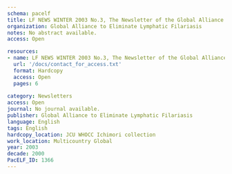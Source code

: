 ```yaml
---
schema: pacelf
title: LF NEWS WINTER 2003 No.3, The Newsletter of the Global Alliance to Eliminate Lymphatic filariasis
organization: Global Alliance to Eliminate Lymphatic Filariasis
notes: No abstract available.
access: Open

resources:
- name: LF NEWS WINTER 2003 No.3, The Newsletter of the Global Alliance to Eliminate Lymphatic filariasis
  url: '/docs/contact_for_access.txt'
  format: Hardcopy
  access: Open
  pages: 6
 
category: Newsletters
access: Open
journal: No journal available.
publisher: Global Alliance to Eliminate Lymphatic Filariasis
language: English 
tags: English 
hardcopy_location: JCU WHOCC Ichimori collection
work_location: Multicountry Global
year: 2003
decade: 2000
PacELF_ID: 1366
---
```

